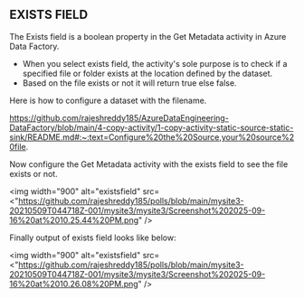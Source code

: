 ## **EXISTS FIELD**

The Exists field is a boolean property in the Get Metadata activity in Azure Data Factory. 
- When you select exists field, the activity's sole purpose is to check if a specified file 
  or folder exists at the location defined by the dataset.
- Based on the file exists or not it will return true else false.

Here is how to configure a dataset with the filename.

https://github.com/rajeshreddy185/AzureDataEngineering-DataFactory/blob/main/4-copy-activity/1-copy-activity-static-source-static-sink/README.md#:~:text=Configure%20the%20Source,your%20source%20file.

Now configure the Get Metadata activity with the exists field to see the file exists or not.

<img width="900" alt="existsfield" src=<"https://github.com/rajeshreddy185/polls/blob/main/mysite3-20210509T044718Z-001/mysite3/mysite3/Screenshot%202025-09-16%20at%2010.25.44%20PM.png" />

Finally output of exists field looks like below:

<img width="900" alt="existsfield" src=<"https://github.com/rajeshreddy185/polls/blob/main/mysite3-20210509T044718Z-001/mysite3/mysite3/Screenshot%202025-09-16%20at%2010.26.08%20PM.png" />
